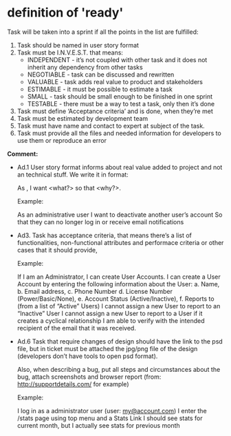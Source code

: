 # definition of 'ready'

Task will be taken into a sprint if all the points in the list are fulfilled:

1. Task should be named in user story format
2. Task must be I.N.V.E.S.T. that means:
   * INDEPENDENT - it’s not coupled with other task and it does not inherit any dependency from other tasks
   * NEGOTIABLE - task can be discussed and rewritten
   * VALUABLE  - task adds real value to product and stakeholders
   * ESTIMABLE - it must be possible to estimate a task
   * SMALL - task should be small enough to be finished in one sprint
   * TESTABLE - there must be a way to test a task, only then it’s done
3. Task must define ‘Acceptance criteria’ and is done, when they’re met
4. Task must be estimated by development team
5. Task must have name and contact to expert at subject of the task.
6. Task must provide all the files and needed information for developers to use them or reproduce an error

**Comment:**

 * Ad.1 User story format informs about real value added to project and not an technical stuff. We write it in format:

    As <persona>, I want <what?> so that <why?>.
    
    Example:
    
    As an administrative user
    I want to deactivate another user’s account
    So that they can no longer log in or receive email notifications


 * Ad3. Task has acceptance criteria, that means there’s a list of functionalities, non-functional attributes and performace criteria or other cases that it should provide, 

    Example:
          
    If I am an Administrator, I can create User Accounts.
    I can create a User Account by entering the following information about the User: a. Name, b. Email address, c. Phone Number d. License Number (Power/Basic/None), e. Account Status (Active/Inactive), f. Reports to (from a list of “Active” Users)
    I cannot assign a new User to report to an “Inactive” User
    I cannot assign a new User to report to a User if it creates a cyclical relationship 
    I am able to verify with the intended recipient of the email that it was received.

 * Ad.6 Task that require changes of design should have the link to the psd file, but in ticket must be attached the jpg/png file of the design (developers don’t have tools to open psd format).

   Also, when describing a bug, put all steps and circumstances about the bug, attach screenshots and browser report (from: http://supportdetails.com/ for example)
   
   Example:
    
   I log in as a administrator user (user: my@account.com)
   I enter the /stats page using top menu and a Stats Link
   I should see stats for current month, but I actually see stats for previous month
